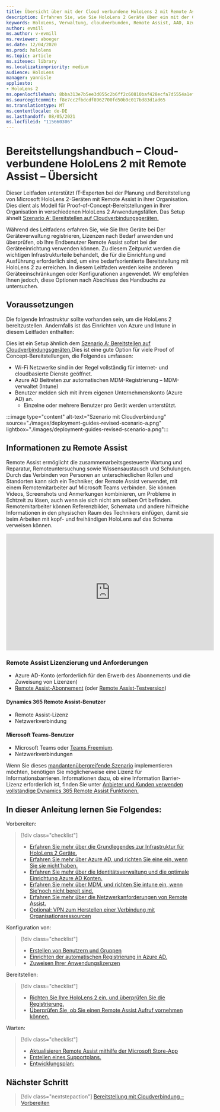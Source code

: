 ```yaml
---
title: Übersicht über mit der Cloud verbundene HoloLens 2 mit Remote Assist
description: Erfahren Sie, wie Sie HoloLens 2 Geräte über ein mit der Cloud verbundenes Netzwerk mithilfe von Dynamics 365 Remote Assist registrieren.
keywords: HoloLens, Verwaltung, cloudverbunden, Remote Assist, AAD, Azure AD, MDM, Mobile Geräteverwaltung
author: evmill
ms.author: v-evmill
ms.reviewer: aboeger
ms.date: 12/04/2020
ms.prod: hololens
ms.topic: article
ms.sitesec: library
ms.localizationpriority: medium
audience: HoloLens
manager: yannisle
appliesto:
- HoloLens 2
ms.openlocfilehash: 8bba313e7b5ee3d055c2b6ff2c60810baf428ecfa7d5554a1efb4e0aa9e1e98b
ms.sourcegitcommit: f8e7cc2fbdcdf8962700fd50b9c017bd83d1ad65
ms.translationtype: MT
ms.contentlocale: de-DE
ms.lasthandoff: 08/05/2021
ms.locfileid: "115660306"
---
```

# <a name="deployment-guide--cloud-connected-hololens-2-with-remote-assist--overview"></a>Bereitstellungshandbuch – Cloud-verbundene HoloLens 2 mit Remote Assist – Übersicht

Dieser Leitfaden unterstützt IT-Experten bei der Planung und Bereitstellung von Microsoft HoloLens 2-Geräten mit Remote Assist in ihrer Organisation. Dies dient als Modell für Proof-of-Concept-Bereitstellungen in Ihrer Organisation in verschiedenen HoloLens 2 Anwendungsfällen. Das Setup ähnelt [Szenario A: Bereitstellen auf Cloudverbindungsgeräten.](common-scenarios.md#scenario-a) 

Während des Leitfadens erfahren Sie, wie Sie Ihre Geräte bei Der Geräteverwaltung registrieren, Lizenzen nach Bedarf anwenden und überprüfen, ob Ihre Endbenutzer Remote Assist sofort bei der Geräteeinrichtung verwenden können. Zu diesem Zeitpunkt werden die wichtigen Infrastrukturteile behandelt, die für die Einrichtung und Ausführung erforderlich sind, um eine bedarfsorientierte Bereitstellung mit HoloLens 2 zu erreichen. In diesem Leitfaden werden keine anderen Geräteeinschränkungen oder Konfigurationen angewendet. Wir empfehlen Ihnen jedoch, diese Optionen nach Abschluss des Handbuchs zu untersuchen.

## <a name="prerequisites"></a>Voraussetzungen

Die folgende Infrastruktur sollte vorhanden sein, um die HoloLens 2 bereitzustellen. Andernfalls ist das Einrichten von Azure und Intune in diesem Leitfaden enthalten:

Dies ist ein Setup ähnlich dem [Szenario A: Bereitstellen auf Cloudverbindungsgeräten.](/hololens/common-scenarios#scenario-a)Dies ist eine gute Option für viele Proof of Concept-Bereitstellungen, die Folgendes umfassen:

- Wi-Fi Netzwerke sind in der Regel vollständig für internet- und cloudbasierte Dienste geöffnet.
- Azure AD Beitreten zur automatischen MDM-Registrierung – MDM-verwaltet (Intune)
- Benutzer melden sich mit ihrem eigenen Unternehmenskonto (Azure AD) an.
    - Einzelne oder mehrere Benutzer pro Gerät werden unterstützt.

:::image type="content" alt-text="Szenario mit Cloudverbindung" source="./images/deployment-guides-revised-scenario-a.png" lightbox="./images/deployment-guides-revised-scenario-a.png":::


## <a name="learn-about-remote-assist"></a>Informationen zu Remote Assist

Remote Assist ermöglicht die zusammenarbeitsgesteuerte Wartung und Reparatur, Remoteuntersuchung sowie Wissensaustausch und Schulungen. Durch das Verbinden von Personen an unterschiedlichen Rollen und Standorten kann sich ein Techniker, der Remote Assist verwendet, mit einem Remotemitarbeiter auf Microsoft Teams verbinden. Sie können Videos, Screenshots und Anmerkungen kombinieren, um Probleme in Echtzeit zu lösen, auch wenn sie sich nicht am selben Ort befinden. Remotemitarbeiter können Referenzbilder, Schemata und andere hilfreiche Informationen in den physischen Raum des Technikers einfügen, damit sie beim Arbeiten mit kopf- und freihändigen HoloLens auf das Schema verweisen können.

<iframe width="560" height="315" src="https://www.youtube.com/embed/d3YT8j0yYl0" frameborder="0" allow="accelerometer; autoplay; clipboard-write; encrypted-media; gyroscope; picture-in-picture" allowfullscreen></iframe>

### <a name="remote-assist-licensing-and-requirements"></a>Remote Assist Lizenzierung und Anforderungen

- Azure AD-Konto (erforderlich für den Erwerb des Abonnements und die Zuweisung von Lizenzen)
- [Remote Assist-Abonnement](/dynamics365/mixed-reality/remote-assist/buy-and-deploy-remote-assist) (oder [Remote Assist-Testversion](/dynamics365/mixed-reality/remote-assist/try-remote-assist))
    
#### <a name="dynamics-365-remote-assist-user"></a>Dynamics 365 Remote Assist-Benutzer

- Remote Assist-Lizenz
- Netzwerkverbindung

#### <a name="microsoft-teams-user"></a>Microsoft Teams-Benutzer

- Microsoft Teams oder [Teams Freemium](https://products.office.com/microsoft-teams/free).
- Netzwerkverbindungen

Wenn Sie dieses [mandantenübergreifende Szenario](/dynamics365/mixed-reality/remote-assist/cross-tenant-overview#scenario-2-leasing-services-to-other-tenants) implementieren möchten, benötigen Sie möglicherweise eine Lizenz für Informationsbarrieren. Informationen dazu, ob eine Information Barrier-Lizenz erforderlich ist, finden Sie unter [Anbieter und Kunden verwenden vollständige Dynamics 365 Remote Assist Funktionen.](/dynamics365/mixed-reality/remote-assist/cross-tenant-licensing-implementation)

## <a name="in-this-guide-you-will"></a>In dieser Anleitung lernen Sie Folgendes:

Vorbereiten:

> [!div class="checklist"]
> - [Erfahren Sie mehr über die Grundlegendes zur Infrastruktur für HoloLens 2 Geräte.](hololens2-cloud-connected-prepare.md#infrastructure-essentials)
> - [Erfahren Sie mehr über Azure AD, und richten Sie eine ein, wenn Sie sie nicht&#39;haben.](hololens2-cloud-connected-prepare.md#azure-active-directory)
> - [Erfahren Sie mehr über die Identitätsverwaltung und die optimale Einrichtung Azure AD Konten.](hololens2-cloud-connected-prepare.md#identity-management)
> - [Erfahren Sie mehr über MDM, und richten Sie intune ein, wenn Sie&#39;noch nicht bereit sind.](hololens2-cloud-connected-prepare.md#mobile-device-management)
> - [Erfahren Sie mehr über die Netzwerkanforderungen von Remote Assist.](hololens2-cloud-connected-prepare.md#network)
> - [Optional: VPN zum Herstellen einer Verbindung mit Organisationsressourcen](hololens2-cloud-connected-prepare.md#optional-connect-your-hololens-to-vpn)

Konfiguration von:

> [!div class="checklist"]
> - [Erstellen von Benutzern und Gruppen](hololens2-cloud-connected-configure.md#azure-users-and-groups)
> - [Einrichten der automatischen Registrierung in Azure AD.](hololens2-cloud-connected-configure.md#auto-enrollment-on-hololens-2)
> - [Zuweisen Ihrer Anwendungslizenzen](hololens2-cloud-connected-configure.md#application-licenses)

Bereitstellen:

> [!div class="checklist"]
> - [Richten Sie Ihre HoloLens 2 ein, und überprüfen Sie die Registrierung.](hololens2-cloud-connected-deploy.md#enrollment-validation)
> - [Überprüfen Sie, ob Sie einen Remote Assist Aufruf vornehmen können.](hololens2-cloud-connected-deploy.md#remote-assist-call-validation)

Warten:

> [!div class="checklist"]
> - [Aktualisieren Remote Assist mithilfe der Microsoft Store-App](hololens2-cloud-connected-maintain.md#updates)
> - [Erstellen eines Supportplans.](hololens2-cloud-connected-maintain.md#support-plan)
> - [Entwicklungsplan:](hololens2-cloud-connected-maintain.md#development-plan)

## <a name="next-step"></a>Nächster Schritt

> [!div class="nextstepaction"]
> [Bereitstellung mit Cloudverbindung – Vorbereiten](hololens2-cloud-connected-prepare.md)

